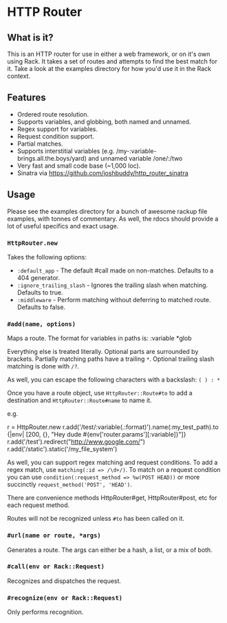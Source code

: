 # HTTP Router

## What is it?

This is an HTTP router for use in either a web framework, or on it's own using Rack. It takes a set of routes and attempts to find the best match for it. Take a look at the examples directory for how you'd use it in the Rack context.

## Features

* Ordered route resolution.
* Supports variables, and globbing, both named and unnamed.
* Regex support for variables.
* Request condition support.
* Partial matches.
* Supports interstitial variables (e.g. /my-:variable-brings.all.the.boys/yard) and unnamed variable /one/:/two
* Very fast and small code base (~1,000 loc).
* Sinatra via https://github.com/joshbuddy/http_router_sinatra

## Usage

Please see the examples directory for a bunch of awesome rackup file examples, with tonnes of commentary. As well, the rdocs should provide a lot of useful specifics and exact usage.

### `HttpRouter.new`

Takes the following options:

* `:default_app` - The default #call made on non-matches. Defaults to a 404 generator.
* `:ignore_trailing_slash` - Ignores the trailing slash when matching. Defaults to true.
* `:middleware` - Perform matching without deferring to matched route. Defaults to false.

### `#add(name, options)`

Maps a route. The format for variables in paths is:
  :variable
  *glob

Everything else is treated literally. Optional parts are surrounded by brackets. Partially matching paths have a trailing `*`. Optional trailing slash matching is done with `/?`.

As well, you can escape the following characters with a backslash: `( ) : *`

Once you have a route object, use `HttpRouter::Route#to` to add a destination and `HttpRouter::Route#name` to name it.

e.g.

  r = HttpRouter.new
  r.add('/test/:variable(.:format)').name(:my_test_path).to {|env| [200, {}, "Hey dude #{env['router.params'][:variable]}"]}
  r.add('/test').redirect("http://www.google.com/")
  r.add('/static').static('/my_file_system')

As well, you can support regex matching and request conditions. To add a regex match, use `matching(:id => /\d+/)`.
To match on a request condition you can use `condition(:request_method => %w(POST HEAD))` or more succinctly `request_method('POST', 'HEAD')`.

There are convenience methods HttpRouter#get, HttpRouter#post, etc for each request method.

Routes will not be recognized unless `#to` has been called on it.

### `#url(name or route, *args)`

Generates a route. The args can either be a hash, a list, or a mix of both.

### `#call(env or Rack::Request)`

Recognizes and dispatches the request.

### `#recognize(env or Rack::Request)`

Only performs recognition.

